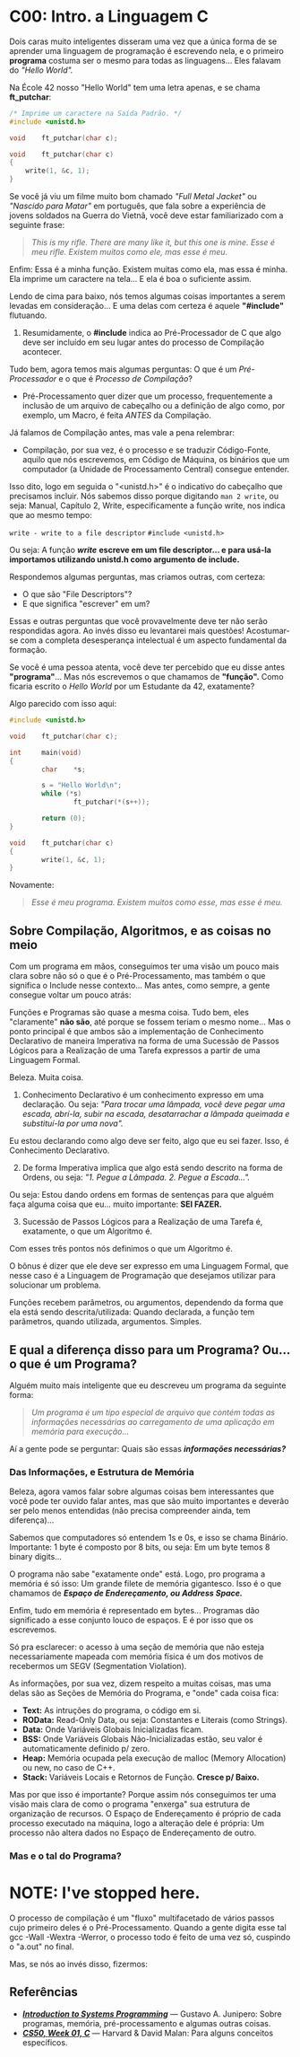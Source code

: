 # C00: Intro. a Linguagem C

Dois caras muito inteligentes disseram uma vez que a única forma de se aprender uma linguagem de programação é escrevendo nela, e o primeiro **programa** costuma ser o mesmo para todas as linguagens... Eles falavam do _"Hello World"._

Na École 42 nosso "Hello World" tem uma letra apenas, e se chama **ft_putchar**:

```c
/* Imprime um caractere na Saída Padrão. */
#include <unistd.h>

void	ft_putchar(char c);

void	ft_putchar(char c)
{
	write(1, &c, 1);
}
```

Se você já viu um filme muito bom chamado _"Full Metal Jacket"_ ou _"Nascido para Matar"_ em português, que fala sobre a experiência de jovens soldados na Guerra do Vietnã, você deve estar familiarizado com a seguinte frase:

> _This is my rifle. There are many like it, but this one is mine._
> _Esse é meu rifle. Existem muitos como ele, mas esse é meu._

Enfim: Essa é a minha função. Existem muitas como ela, mas essa é minha. Ela imprime um caractere na tela... E ela é boa o suficiente assim.

Lendo de cima para baixo, nós temos algumas coisas importantes a serem levadas em consideração... E uma delas com certeza é aquele **"#include"** flutuando.

1. Resumidamente, o **#include** indica ao Pré-Processador de C que algo deve ser incluído em seu lugar antes do processo de Compilação acontecer.

Tudo bem, agora temos mais algumas perguntas: O que é um *Pré-Processador* e o que é *Processo de Compilação*?

- Pré-Processamento quer dizer que um processo, frequentemente a inclusão de um arquivo de cabeçalho ou a definição de algo como, por exemplo, um Macro, é feita *ANTES* da Compilação.

Já falamos de Compilação antes, mas vale a pena relembrar:

- Compilação, por sua vez, é o processo e se traduzir Código-Fonte, aquilo que nós escrevemos, em Código de Máquina, os binários que um computador (a Unidade de Processamento Central) consegue entender.

Isso dito, logo em seguida o "<unistd.h>" é o indicativo do cabeçalho que precisamos incluir. Nós sabemos disso porque digitando `man 2 write`, ou seja: Manual, Capítulo 2, Write, especificamente a função write, nos indica que ao mesmo tempo:

`write - write to a file descriptor`
`#include <unistd.h>`

Ou seja: A função **_write_** **escreve em um file descriptor... e para usá-la importamos utilizando unistd.h como argumento de include.**

Respondemos algumas perguntas, mas criamos outras, com certeza:

- O que são "File Descriptors"?
- E que significa "escrever" em um?

Essas e outras perguntas que você provavelmente deve ter não serão respondidas agora. Ao invés disso eu levantarei mais questões! Acostumar-se com a completa desesperança intelectual é um aspecto fundamental da formação.

Se você é uma pessoa atenta, você deve ter percebido que eu disse antes **"programa"**... Mas nós escrevemos o que chamamos de **"função".** Como  ficaria escrito o _Hello World_ por um Estudante da 42, exatamente?

Algo parecido com isso aqui:

```c
#include <unistd.h>

void    ft_putchar(char c);

int     main(void)
{       
        char    *s;

        s = "Hello World\n";
        while (*s)
                ft_putchar(*(s++));

        return (0);
}

void    ft_putchar(char c)
{
        write(1, &c, 1);
}
```

Novamente:
> _Esse é meu programa. Existem muitos como esse, mas esse é meu._

## Sobre Compilação, Algoritmos, e as coisas no meio

Com um programa em mãos, conseguimos ter uma visão um pouco mais clara sobre não só o que é o Pré-Processamento, mas também o que significa o Include nesse contexto... Mas antes, como sempre, a gente consegue voltar um pouco atrás:

Funções e Programas são quase a mesma coisa. Tudo bem, eles "claramente" **não são**, até porque se fossem teriam o mesmo nome... Mas o ponto principal é que ambos são a implementação de Conhecimento Declarativo de maneira Imperativa na forma de uma Sucessão de Passos Lógicos para a Realização de uma Tarefa expressos a partir de uma Linguagem Formal.

Beleza. Muita coisa.

1. Conhecimento Declarativo é um conhecimento expresso em uma declaração. Ou seja: _"Para trocar uma lâmpada, você deve pegar uma escada, abrí-la, subir na escada, desatarrachar a lâmpada queimada e substituí-la por uma nova"._

Eu estou declarando como algo deve ser feito, algo que eu sei fazer. Isso, é Conhecimento Declarativo.

2. De forma Imperativa implica que algo está sendo descrito na forma de Ordens, ou seja: _"1. Pegue a Lâmpada. 2. Pegue a Escada..."._

Ou seja: Estou dando ordens em formas de sentenças para que alguém faça alguma coisa que eu... muito importante: **SEI FAZER.**

3. Sucessão de Passos Lógicos para a Realização de uma Tarefa é, exatamente, o que um Algoritmo é.

Com esses três pontos nós definimos o que um Algoritmo é.

O bônus é dizer que ele deve ser expresso em uma Linguagem Formal, que nesse caso é a Linguagem de Programação que desejamos utilizar para solucionar um problema.

Funções recebem parâmetros, ou argumentos, dependendo da forma que ela está sendo descrita/utilizada: Quando declarada, a função tem parâmetros, quando utilizada, argumentos. Simples.

## E qual a diferença disso para um Programa? Ou... o que é um Programa?

Alguém muito mais inteligente que eu descreveu um programa da seguinte forma:

> _Um programa é um tipo especial de arquivo que contém todas as informações necessárias ao carregamento de uma aplicação em memória para execução..._

Aí a gente pode se perguntar: Quais são essas **_informações necessárias?_**

### Das Informações, e Estrutura de Memória

Beleza, agora vamos falar sobre algumas coisas bem interessantes que você pode ter ouvido falar antes, mas que são muito importantes e deverão ser pelo menos entendidas (não precisa compreender ainda, tem diferença)...

Sabemos que computadores só entendem 1s e 0s, e isso se chama Binário. Importante: 1 byte é composto por 8 bits, ou seja: Em um byte temos 8 binary digits...

O programa não sabe "exatamente onde" está. Logo, pro programa a memória é só isso: Um grande filete de memória gigantesco. Isso é o que chamamos de **_Espaço de Endereçamento, ou Address Space._**

Enfim, tudo em memória é representado em bytes... Programas dão significado a esse conjunto louco de espaços. E é por isso que os escrevemos.

Só pra esclarecer: o acesso à uma seção de memória que não esteja necessariamente mapeada com memória física é um dos motivos de recebermos um SEGV (Segmentation Violation).

As informações, por sua vez, dizem respeito a muitas coisas, mas uma delas são as Seções de Memória do Programa, e "onde" cada coisa fica:

- **Text:** As intruções do programa, o código em si.
- **ROData:** Read-Only Data, ou seja: Constantes e Literais (como Strings).
- **Data:** Onde Variáveis Globais Inicializadas ficam.
- **BSS:** Onde Variáveis Globais Não-Inicializadas estão, seu valor é automaticamente definido p/ zero.
- **Heap:** Memória ocupada pela execução de malloc (Memory Allocation) ou new, no caso de C++.
- **Stack:** Variáveis Locais e Retornos de Função. **Cresce p/ Baixo.**

Mas por que isso é importante? Porque assim nós conseguimos ter uma visão mais clara de como o programa "enxerga" sua estrutura de organização de recursos. O Espaço de Endereçamento é próprio de cada processo executado na máquina, logo a alteração dele é própria: Um processo não altera dados no Espaço de Endereçamento de outro.

### Mas e o tal do Programa?

# NOTE: I've stopped here.

O processo de compilação é um "fluxo" multifacetado de vários passos cujo primeiro deles é o Pré-Processamento. Quando a gente digita esse tal gcc -Wall -Wextra -Werror, o processo todo é feito de uma vez só, cuspindo o "a.out" no final.

Mas, se nós ao invés disso, fizermos: 

## Referências

- **_[Introduction to Systems Programming](https://www.cs.purdue.edu/homes/grr/SystemsProgrammingBook/)_** — Gustavo A. Junipero: Sobre programas, memória, pré-processamento e algumas outras coisas.
- **_[CS50, Week 01, C](https://cs50.harvard.edu/x/2024/weeks/1/)_** — Harvard & David Malan: Para alguns conceitos específicos.